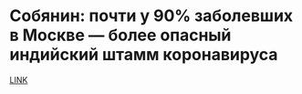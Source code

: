 # Собянин: почти у 90% заболевших в Москве — более опасный индийский штамм коронавируса



[LINK](https://varlamov.ru/4293728.html)
